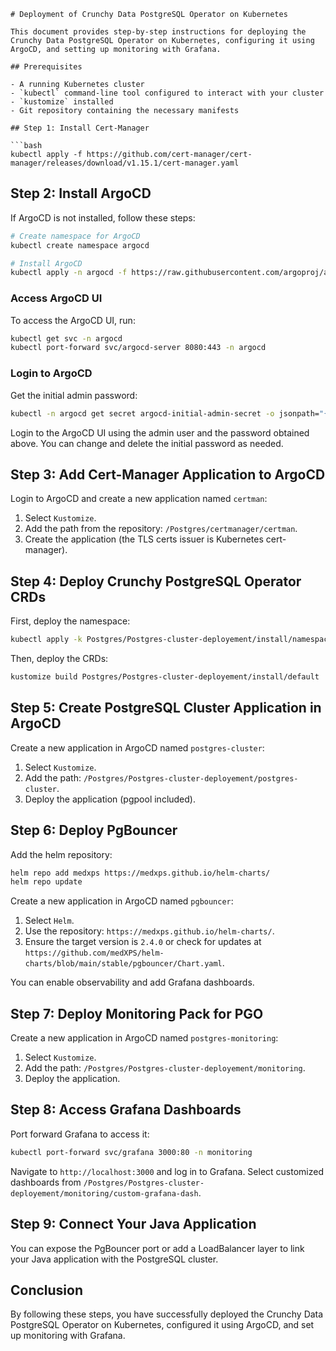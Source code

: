 ```
# Deployment of Crunchy Data PostgreSQL Operator on Kubernetes

This document provides step-by-step instructions for deploying the Crunchy Data PostgreSQL Operator on Kubernetes, configuring it using ArgoCD, and setting up monitoring with Grafana.

## Prerequisites

- A running Kubernetes cluster
- `kubectl` command-line tool configured to interact with your cluster
- `kustomize` installed
- Git repository containing the necessary manifests

## Step 1: Install Cert-Manager

```bash
kubectl apply -f https://github.com/cert-manager/cert-manager/releases/download/v1.15.1/cert-manager.yaml
```

## Step 2: Install ArgoCD

If ArgoCD is not installed, follow these steps:

```bash
# Create namespace for ArgoCD
kubectl create namespace argocd

# Install ArgoCD
kubectl apply -n argocd -f https://raw.githubusercontent.com/argoproj/argo-cd/stable/manifests/install.yaml
```

### Access ArgoCD UI

To access the ArgoCD UI, run:

```bash
kubectl get svc -n argocd
kubectl port-forward svc/argocd-server 8080:443 -n argocd
```

### Login to ArgoCD

Get the initial admin password:

```bash
kubectl -n argocd get secret argocd-initial-admin-secret -o jsonpath="{.data.password}" | base64 --decode && echo
```

Login to the ArgoCD UI using the admin user and the password obtained above. You can change and delete the initial password as needed.

## Step 3: Add Cert-Manager Application to ArgoCD

Login to ArgoCD and create a new application named `certman`:

1. Select `Kustomize`.
2. Add the path from the repository: `/Postgres/certmanager/certman`.
3. Create the application (the TLS certs issuer is Kubernetes cert-manager).

## Step 4: Deploy Crunchy PostgreSQL Operator CRDs

First, deploy the namespace:

```bash
kubectl apply -k Postgres/Postgres-cluster-deployement/install/namespace
```

Then, deploy the CRDs:

```bash
kustomize build Postgres/Postgres-cluster-deployement/install/default | kubectl apply --server-side -f -
```

## Step 5: Create PostgreSQL Cluster Application in ArgoCD

Create a new application in ArgoCD named `postgres-cluster`:

1. Select `Kustomize`.
2. Add the path: `/Postgres/Postgres-cluster-deployement/postgres-cluster`.
3. Deploy the application (pgpool included).

## Step 6: Deploy PgBouncer

Add the helm repository:

```bash
helm repo add medxps https://medxps.github.io/helm-charts/
helm repo update
```

Create a new application in ArgoCD named `pgbouncer`:

1. Select `Helm`.
2. Use the repository: `https://medxps.github.io/helm-charts/`.
3. Ensure the target version is `2.4.0` or check for updates at `https://github.com/medXPS/helm-charts/blob/main/stable/pgbouncer/Chart.yaml`.

You can enable observability and add Grafana dashboards.

## Step 7: Deploy Monitoring Pack for PGO

Create a new application in ArgoCD named `postgres-monitoring`:

1. Select `Kustomize`.
2. Add the path: `/Postgres/Postgres-cluster-deployement/monitoring`.
3. Deploy the application.

## Step 8: Access Grafana Dashboards

Port forward Grafana to access it:

```bash
kubectl port-forward svc/grafana 3000:80 -n monitoring
```

Navigate to `http://localhost:3000` and log in to Grafana. Select customized dashboards from `/Postgres/Postgres-cluster-deployement/monitoring/custom-grafana-dash`.

## Step 9: Connect Your Java Application

You can expose the PgBouncer port or add a LoadBalancer layer to link your Java application with the PostgreSQL cluster.

## Conclusion

By following these steps, you have successfully deployed the Crunchy Data PostgreSQL Operator on Kubernetes, configured it using ArgoCD, and set up monitoring with Grafana.
```
